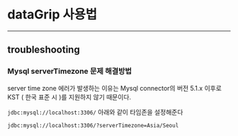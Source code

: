 # dataGrip 사용법

---

## troubleshooting

### Mysql serverTimezone 문제 해결방법

server time zone 에러가 발생하는 이유는 Mysql connector의 버전 5.1.x 이후로 KST ( 한국 표준 시 )를 지원하지 않기 때문이다.

`jdbc:mysql://localhost:3306/` 아래와 같이 타임존을 설정해준다

`jdbc:mysql://localhost:3306/?serverTimezone=Asia/Seoul`
